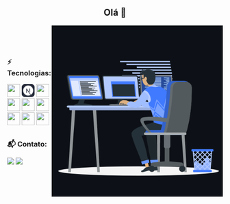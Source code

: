 <div>
      <h2 align="center">Olá 👋</h2>  
</div>
<div width='100%' align="start">
      <p>
            <img align="right" width="400rem" height="400rem"  src="https://github.com/dias-oblivion/dias-oblivion/blob/main/profile_animation.gif" alt="profile dias-                  oblivion animation" />
      </p>
</div>
      <br>
      <br>
      <br>
<div>
      <h3>⚡ Tecnologias:</h3>
      <img width="30rem" height='30rem' src="https://cdn.jsdelivr.net/gh/devicons/devicon/icons/react/react-original.svg" />
      <img width="30rem" height='30rem' src="https://github.com/dias-oblivion/dias-oblivion/blob/main/nextJs.svg" />
      <!--  
      <img width="30rem" height='30rem' src="https://cdn.jsdelivr.net/gh/devicons/devicon/icons/nodejs/nodejs-original-wordmark.svg" /> 
      <img width="30rem" height='30rem' src="https://cdn.jsdelivr.net/gh/devicons/devicon/icons/go/go-original.svg" />
      <img width="30rem" height='30rem' src="https://cdn.jsdelivr.net/gh/devicons/devicon/icons/java/java-original.svg" />
      <img width="30rem" height='30rem' src="https://cdn.jsdelivr.net/gh/devicons/devicon/icons/spring/spring-original.svg" />
      <img width="30rem" height='30rem' src="https://cdn.jsdelivr.net/gh/devicons/devicon/icons/tailwindcss/tailwindcss-plain.svg" />
      <img width="30rem" height='30rem' src="https://cdn.jsdelivr.net/gh/devicons/devicon/icons/apachekafka/apachekafka-original.svg" />
      <img width="30rem" height='30rem' src="https://cdn.jsdelivr.net/gh/devicons/devicon/icons/electron/electron-original.svg" />
      -->
      <img width="30rem" height='30rem' src="https://cdn.jsdelivr.net/gh/devicons/devicon/icons/postgresql/postgresql-original.svg" />
      <img width="30rem" height='30rem' src="https://cdn.jsdelivr.net/gh/devicons/devicon/icons/figma/figma-original.svg" />
      <img width="30rem" height='30rem' src="https://cdn.jsdelivr.net/gh/devicons/devicon/icons/python/python-original.svg" />
      <img width="30rem" height='30rem' src="https://cdn.jsdelivr.net/gh/devicons/devicon/icons/redis/redis-original.svg" />
      <img width="30rem" height='30rem' src="https://cdn.jsdelivr.net/gh/devicons/devicon/icons/redux/redux-original.svg" />
      <img width="30rem" height='30rem' src="https://cdn.jsdelivr.net/gh/devicons/devicon/icons/storybook/storybook-original.svg" />
      <img width="30rem" height='30rem' src="https://cdn.jsdelivr.net/gh/devicons/devicon/icons/typescript/typescript-original.svg" />
</div>

##

<div>
       <h3>📬 Contato:</h3>
       <a href = "mailto:gabrieldias335@gmail.com"><img src="https://img.shields.io/badge/-Gmail-%23333?style=for-the-badge&logo=gmail&logoColor=white" target="_blank"></a>
<!--   <a href="https://www.linkedin.com/in/gabriel-dias-4337b615b/" target="_blank"><img src="https://img.shields.io/badge/-LinkedIn-%230077B5?style=for-the-badge&logo=linkedin&logoColor=white" target="_blank"></a> -->
      <a href="https://www.instagram.com/dias_oblivion/" target="_blank"><img src="https://img.shields.io/badge/-Instagram-%23E4405F?style=for-the-badge&logo=instagram&logoColor=white" target="_blank"></a>
</div>

##



          
